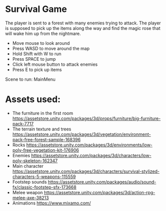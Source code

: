 # Survival Game
The player is sent to a forest with many enemies trying to attack. The player is supposed to pick
up the items along the way and find the magic rose that will wake him up from the nightmare.

- Move mouse to look around
- Press WASD to move around the map
- Hold Shift with W to run
- Press SPACE to jump
- Click left mouse button to attack enemies
- Press E to pick up items

Scene to run: MainMenu

# Assets used:
- The furniture in the first room
https://assetstore.unity.com/packages/3d/props/furniture/big-furniture-pack-7717
- The terrain texture and trees
https://assetstore.unity.com/packages/3d/vegetation/environment-pack-free-forest-sample-168396
- Rocks
https://assetstore.unity.com/packages/3d/environments/low-poly-free-vegetation-kit-176906
- Enemies
https://assetstore.unity.com/packages/3d/characters/low-poly-skeleton-162347
- Main character
https://assetstore.unity.com/packages/3d/characters/survival-stylized-characters-5-weapons-115559
- Footstep sounds
https://assetstore.unity.com/packages/audio/sound-fx/classic-footstep-sfx-173668
- Melee weapon
https://assetstore.unity.com/packages/3d/action-rpg-melee-axe-38213
- Animations
https://www.mixamo.com/
